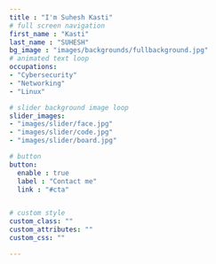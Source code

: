 ```yaml
---
title : "I'm Suhesh Kasti"
# full screen navigation
first_name : "Kasti"
last_name : "SUHESH"
bg_image : "images/backgrounds/fullbackground.jpg"
# animated text loop
occupations:
- "Cybersecurity"
- "Networking"
- "Linux"

# slider background image loop
slider_images:
- "images/slider/face.jpg"
- "images/slider/code.jpg"
- "images/slider/board.jpg"

# button
button:
  enable : true
  label : "Contact me"
  link : "#cta"


# custom style
custom_class: "" 
custom_attributes: "" 
custom_css: ""

---
```

